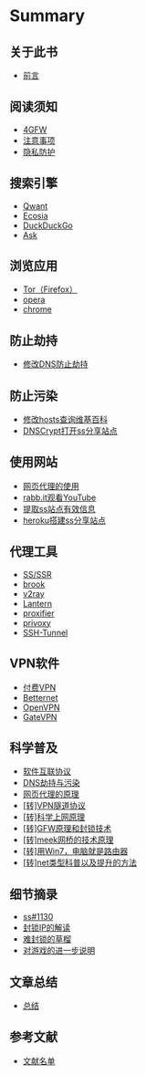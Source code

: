 # Summary

## 关于此书

* [前言](README.md)

## 阅读须知

* [4GFW](notice/4gfw.md)
* [注意事项](notice/warnning.md)
* [隐私防护](notice/nsfw.md)

## 搜索引擎

* [Qwant](search-tool/qwant.md)
* [Ecosia](search-tool/ecosia.md)
* [DuckDuckGo](search-tool/duckduckgo.md)
* [Ask](search-tool/ask.md)

## 浏览应用

* [Tor（Firefox）](browser/tor-firefox.md)
* [opera](browser/opera.md)
* [chrome](browser/chrome.md)

## 防止劫持

* [修改DNS防止劫持](no-dns-hijacking/dns.md)

## 防止污染

* [修改hosts查询维基百科](no-dns-spoofing/hosts.md)
* [DNSCrypt打开ss分享站点](no-dns-spoofing/dnscrypt.md)

## 使用网站

* [网页代理的使用](how-used-web/web-proxy.md)
* [rabb.it观看YouTube](how-used-web/rabb.md)
* [提取ss站点有效信息](how-used-web/for-ss.md)
* [heroku搭建ss分享站点](how-used-web/heroku-deploy.md)

## 代理工具

* [SS/SSR](proxy-tool/ss-ssr.md)
* [brook](proxy-tool/brook.md)
* [v2ray](proxy-tool/v2ray.md)
* [Lantern](proxy-tool/lantern.md)
* [proxifier](proxy-tool/proxifier.md)
* [privoxy](proxy-tool/privoxy.md)
* [SSH-Tunnel](proxy-tool/SSH-Tunnel.md)

## VPN软件

* [付费VPN](vpn-soft/pay-vpn.md)
* [Betternet](vpn-soft/betternet.md)
* [OpenVPN](vpn-soft/openvpn.md)
* [GateVPN](vpn-soft/gatevpn.md)

## 科学普及

* [软件互联协议](abc/connection.md)
* [DNS劫持与污染](abc/4dns.md)
* [网页代理的原理](abc/web-proxy-x.md)
* [[转]VPN隧道协议](abc/4vpn.md)
* [[转]科学上网原理](abc/1190000011485579.md)
* [[转]GFW原理和封锁技术](abc/gfw.md)
* [[转]meek网桥的技术原理](abc/meek.md)
* [[转]用Win7，电脑就是路由器](abc/win7-wifi.md)
* [[转]net类型科普以及提升的方法](abc/4nat.md)

## 细节摘录

* [ss#1130](extract/ss1130.md)
* [封锁IP的解读](extract/block-ip.md)
* [难封锁的草榴](extract/caoliu.md)
* [对游戏的进一步说明](extract/game.md)

## 文章总结

* [总结](summarize.md)

## 参考文献

* [文献名单](reference/literature.md)


